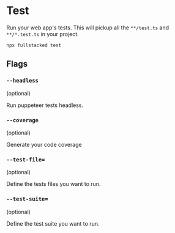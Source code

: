 # Test

Run your web app's tests. This will pickup all the `**/test.ts` and `**/*.test.ts` in your project.

```shell
npx fullstacked test
```

## Flags

### `--headless`

(optional)

Run puppeteer tests headless. 

### `--coverage`

(optional)

Generate your code coverage

### `--test-file=`

(optional)

Define the tests files you want to run.

### `--test-suite=`

(optional)

Define the test suite you want to run.
